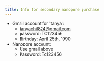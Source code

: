 ```yaml
---
title: Info for secondary nanopore purchase
---
```


- Gmail account for 'tanya':
	- tanyachil824@gmail.com
	- password: TC123456
	- Birthday: April 25th, 1990
- Nanopore account:
	- Use gmail above
	- Password: Tc123456